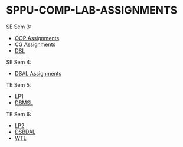 # SPPU-COMP-LAB-ASSIGNMENTS

SE Sem 3: </br>
- [OOP Assignments](https://github.com/Farkhanda-Dalal/SPPU-COMP-LAB-ASSIGNMENTS/tree/main/OOPCGL) </br>
- [CG Assignments](https://github.com/Farkhanda-Dalal/SPPU-COMP-LAB-ASSIGNMENTS/tree/main/OOPCGL) </br>
- [DSL](https://github.com/Farkhanda-Dalal/SPPU-COMP-LAB-ASSIGNMENTS/tree/main/DSL) </br>

SE Sem 4: </br>
- [DSAL Assignments](https://github.com/Farkhanda-Dalal/SPPU-COMP-LAB-ASSIGNMENTS/tree/main/DSAL) </br>

TE Sem 5: </br>
- [LP1](https://github.com/Farkhanda-Dalal/SPPU-COMP-LAB-ASSIGNMENTS/tree/main/LP1)
- [DBMSL](https://github.com/Farkhanda-Dalal/SPPU-COMP-LAB-ASSIGNMENTS/tree/main/DBMSL)

TE Sem 6: </br>
- [LP2](https://github.com/Farkhanda-Dalal/SPPU-COMP-LAB-ASSIGNMENTS/tree/main/LP2)
- [DSBDAL](https://github.com/Farkhanda-Dalal/SPPU-COMP-LAB-ASSIGNMENTS/tree/main/DSBDAL)
- [WTL](https://github.com/Farkhanda-Dalal/SPPU-COMP-LAB-ASSIGNMENTS/tree/main/WTL)
